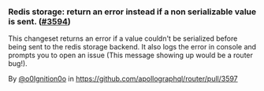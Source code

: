 ### Redis storage: return an error instead if a non serializable value is sent. ([#3594](https://github.com/apollographql/router/issues/3594))

This changeset returns an error if a value couldn't be serialized before being sent to the redis storage backend.
It also logs the error in console and prompts you to open an issue (This message showing up would be a router bug!).

By [@o0Ignition0o](https://github.com/o0Ignition0o) in https://github.com/apollographql/router/pull/3597
